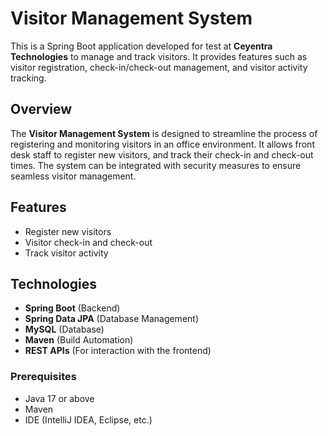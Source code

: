 # Visitor Management System

This is a Spring Boot application developed for test at **Ceyentra Technologies** to manage and track visitors. It provides features such as visitor registration, check-in/check-out management, and visitor activity tracking.

## Overview
The **Visitor Management System** is designed to streamline the process of registering and monitoring visitors in an office environment. It allows front desk staff to register new visitors, and track their check-in and check-out times. The system can be integrated with security measures to ensure seamless visitor management.

## Features
- Register new visitors
- Visitor check-in and check-out
- Track visitor activity

## Technologies
- **Spring Boot** (Backend)
- **Spring Data JPA** (Database Management)
- **MySQL** (Database)
- **Maven** (Build Automation)
- **REST APIs** (For interaction with the frontend)

### Prerequisites
- Java 17 or above
- Maven
- IDE (IntelliJ IDEA, Eclipse, etc.)

